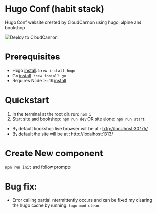 # Hugo Conf (habit stack)

Hugo Conf website created by CloudCannon using hugo, alpine and bookshop

[![Deploy to CloudCannon](https://buttons.cloudcannon.com/deploy.svg)](https://app.cloudcannon.com/register#sites/connect/github/CloudCannon/Hugo-conf-2022)

# Prerequisites

-   Hugo [install](https://gohugo.io/getting-started/installing/). `brew install hugo`
-   Go [install](https://go.dev/learn/). `brew install go`
-   Requires Node >=16 [install](https://nodejs.org/en/)

# Quickstart

1. In the terminal at the root dir, run: `npm i`
2. Start site and bookshop: `npm run dev` OR site alone: `npm run start`

-   By default bookshop live browser will be at : [http://localhost:30775/](http://localhost:30775/)
-   By default the site will be at : [http://localhost:1313/](http://localhost:1313/)

# Create New component

`npm run init` and follow prompts 


# Bug fix:
- Error calling partial intermittently occurs and can be fixed my clearing the hugo cache by running: `hugo mod clean`